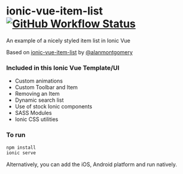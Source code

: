 # ionic-vue-item-list <a href="https://github.com/JayBizzle/ionic-vue-item-list/actions"><img alt="GitHub Workflow Status" src="https://img.shields.io/github/workflow/status/JayBizzle/ionic-vue-item-list/End-to-end%20tests?style=flat-square"></a>

An example of a nicely styled item list in Ionic Vue

Based on [ionic-vue-item-list](https://github.com/alanmontgomery/ionic-react-item-list) by [@alanmontgomery](https://github.com/alanmontgomery/ionic-react-item-list)

<!-- ![Ionic React Item List](https://repository-images.githubusercontent.com/358203630/3953e780-9ddf-11eb-9c0b-da2dde02dbfb) -->

### Included in this Ionic Vue Template/UI
* Custom animations
* Custom Toolbar and Item
* Removing an Item
* Dynamic search list
* Use of stock Ionic components
* SASS Modules
* Ionic CSS utilities

### To run

```javascript
npm install
ionic serve
```

Alternatively, you can add the iOS, Android platform and run natively.

<!-- # Are you on Twitter? Lets connect [@93alan](https://twitter.com/93alan)
# Have you checked out Ionic React Hub yet? [Ionic React Hub](https://ionicreacthub.com) -->
